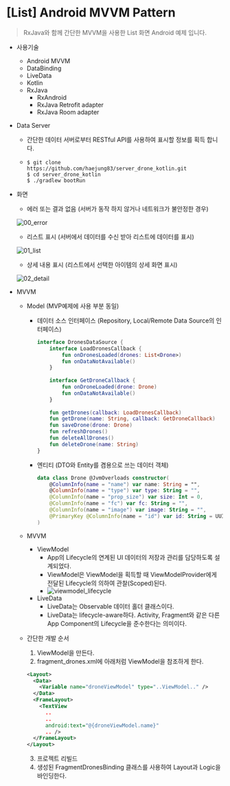 # [List] Android MVVM Pattern
> RxJava와 함께 간단한 MVVM을 사용한 List 화면 Android 예제 입니다. 



* 사용기술

  * Android MVVM
  * DataBinding
  * LiveData
  * Kotlin
  * RxJava
    * RxAndroid
    * RxJava Retrofit adapter
    * RxJava Room adapter

  

* Data Server

  * 간단한 데이터 서버로부터 RESTful API를 사용하여 표시할 정보를 획득 합니다.

  * ```shell
    $ git clone https://github.com/haejung83/server_drone_kotlin.git
    $ cd server_drone_kotlin
    $ ./gradlew bootRun
    ```

  

* 화면

  * 에러 또는 결과 없음 (서버가 동작 하지 않거나 네트워크가 불안정한 경우)

  ![00_error](https://user-images.githubusercontent.com/6600546/56936212-16b45f80-6b31-11e9-91e3-3f4d4fe7004a.png)

  * 리스트 표시 (서버에서 데이터를 수신 받아 리스트에 데이터를 표시)

  ![01_list](https://user-images.githubusercontent.com/6600546/56936215-1b791380-6b31-11e9-9e6e-47df9cfa2f49.png)

  * 상세 내용 표시 (리스트에서 선택한 아이템의 상세 화면 표시)

  ![02_detail](https://user-images.githubusercontent.com/6600546/56936217-1fa53100-6b31-11e9-9f82-1dc14618e33b.png)



* MVVM

  * Model (MVP예제에 사용 부분 동일)

    * 데이터 소스 인터페이스 (Repository, Local/Remote Data Source의 인터페이스)

      ```kotlin
      interface DronesDataSource {
          interface LoadDronesCallback {
              fun onDronesLoaded(drones: List<Drone>)
              fun onDataNotAvailable()
          }
          
          interface GetDroneCallback {
              fun onDroneLoaded(drone: Drone)
              fun onDataNotAvailable()
          }
          
          fun getDrones(callback: LoadDronesCallback)
          fun getDrone(name: String, callback: GetDroneCallback)
          fun saveDrone(drone: Drone)
          fun refreshDrones()
          fun deleteAllDrones()
          fun deleteDrone(name: String)
      }
      ```

    * 엔티티 (DTO와 Entity를 겸용으로 쓰는 데이터 객체)

      ```kotlin
      data class Drone @JvmOverloads constructor(
          @ColumnInfo(name = "name") var name: String = "",
          @ColumnInfo(name = "type") var type: String = "",
          @ColumnInfo(name = "prop_size") var size: Int = 0,
          @ColumnInfo(name = "fc") var fc: String = "",
          @ColumnInfo(name = "image") var image: String = "",
          @PrimaryKey @ColumnInfo(name = "id") var id: String = UUID.randomUUID().toString()
      )
      ```

      

  * MVVM

    * ViewModel
      * App의 Lifecycle의 연계된 UI 데이터의 저장과 관리를 담당하도록 설계되었다.
      * ViewModel은 ViewModel을 획득할 때 ViewModelProvider에게 전달된 Lifecycle의 의하여 관찰(Scoped)된다.
      * ![viewmodel_lifecycle](https://developer.android.com/images/topic/libraries/architecture/viewmodel-lifecycle.png)
    * LiveData
      * LiveData는 Observable 데이터 홀더 클래스이다.
      * LiveData는 lifecycle-aware하다. Activity, Fragment와 같은 다른 App Component의 Lifecycle을 준수한다는 의미이다.
 
      
  * 간단한 개발 순서
  
    1. ViewModel을 만든다.
    2. fragment_drones.xml에 아래처럼 ViewModel을 참조하게 한다.
    
    ```xml
    <Layout>
      <Data>
        <Variable name="droneViewModel" type="..ViewModel.." />
      </Data>
      <FrameLayout>
        <TextView
          ..
          ..
          android:text="@{droneViewModel.name}"
          .. />
      </FrameLayout>
    </Layout>
    ```
    
    3. 프로젝트 리빌드
    4. 생성된 FragmentDronesBinding 클래스를 사용하여 Layout과 Logic을 바인딩한다.
    
    
